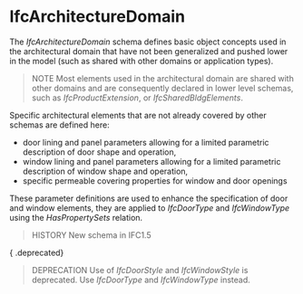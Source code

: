 IfcArchitectureDomain
=====================

The _IfcArchitectureDomain_ schema defines basic object concepts used in the architectural domain that have not been generalized and pushed lower in the model (such as shared with other domains or application types).

> NOTE  Most elements used in the architectural domain are shared with other domains and are consequently declared in lower level schemas, such as _IfcProductExtension_, or _IfcSharedBldgElements_.

Specific architectural elements that are not already covered by other schemas are defined here:

* door lining and panel parameters allowing for a limited parametric description of door shape and operation,
* window lining and panel parameters allowing for a limited parametric description of window shape and operation,
* specific permeable covering properties for window and door openings

These parameter definitions are used to enhance the specification of door and window elements, they are applied to _IfcDoorType_ and _IfcWindowType_ using the _HasPropertySets_ relation.

> HISTORY  New schema in IFC1.5

{ .deprecated}
> DEPRECATION  Use of _IfcDoorStyle_ and _IfcWindowStyle_ is deprecated. Use _IfcDoorType_ and _IfcWindowType_ instead.
